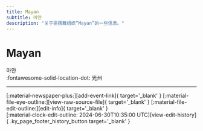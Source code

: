 ```yaml
---
title: Mayan
subtitle: 마얀
description: "关于摇摆舞组织“Mayan”的一些信息。"
---
```


# Mayan

마얀  
:fontawesome-solid-location-dot: 光州  


---

<div class="ky_page_footer" markdown>
<div class="ky_page_footer_trailing" markdown="span">
[:material-newspaper-plus:][add-event-link]{ target='_blank' }
[:material-file-eye-outline:][view-raw-source-file]{ target='_blank' }
[:material-file-edit-outline:][edit-info]{ target='_blank' }
</div>
<div class="ky_page_footer_leading" markdown="span">
[:material-clock-edit-outline: 2024-06-30T10:35:00 UTC][view-edit-history]{ .ky_page_footer_history_button target='_blank' }
</div>
</div>

[add-event-link]: https://github.com/swingdance/events/issues/new?assignees=&labels=add+event&projects=&template=02-add_entity.yml&title=%5Bko_KR%5D%20Add%20Event%3A%20%3CName%3E&region=ko_KR&province=Gwangju&city=Gwangju&org_id=mayan "添加活动"
[view-raw-source-file]: https://github.com/swingdance/orgs/blob/main/ko_KR/mayan.json "查看原始源文件"
[edit-info]: https://github.com/swingdance/orgs/issues/new?assignees=&labels=update+org&projects=&template=03-update_entity.yml&title=%5Bko_KR%5D%20Update%20Org%3A%20Mayan&region=ko_KR&id=mayan&name=Mayan "编辑信息"

[view-edit-history]: https://github.com/swingdance/orgs/commits/main/ko_KR/mayan.json "查看编辑历史"
